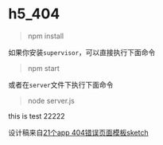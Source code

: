 # h5_404

> npm install

如果你安装`supervisor`，可以直接执行下面命令
> npm start 

或者在`server`文件下执行下面命令
> node server.js

this is test 
22222

设计稿来自[21个app 404错误页面模板sketch](https://www.iguoguo.net/2017/96163.html)
